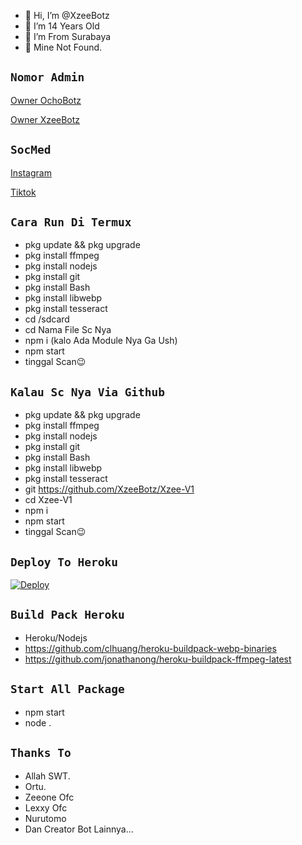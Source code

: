 - 👋 Hi, I’m @XzeeBotz
- 👀 I’m 14 Years Old
- 🌱 I’m From Surabaya
- 💞️ Mine Not Found.

## `Nomor Admin`

[ Owner OchoBotz ](https://wa.me/+6282232806698)

[ Owner XzeeBotz ](https://wa.me/+6281381685954)

## `SocMed`

[ Instagram ](https://instagram.com/@achel.haid_)

[ Tiktok ](https://tiktok.com/@achel.haid)

## `Cara Run Di Termux`

- pkg update && pkg upgrade
- pkg install ffmpeg
- pkg install nodejs
- pkg install git
- pkg install Bash
- pkg install libwebp
- pkg install tesseract
- cd /sdcard
- cd Nama File Sc Nya
- npm i (kalo Ada Module Nya Ga Ush)
- npm start
- tinggal Scan😉

## `Kalau Sc Nya Via Github`

- pkg update && pkg upgrade
- pkg install ffmpeg
- pkg install nodejs
- pkg install git
- pkg install Bash
- pkg install libwebp
- pkg install tesseract
- git https://github.com/XzeeBotz/Xzee-V1
- cd Xzee-V1
- npm i 
- npm start
- tinggal Scan😉

## `Deploy To Heroku`

[![Deploy](https://www.herokucdn.com/deploy/button.svg)](https://heroku.com/deploy?template=https://github.com/XzeeBotz/Xzee-V1)

## `Build Pack Heroku`

- Heroku/Nodejs
- https://github.com/clhuang/heroku-buildpack-webp-binaries
- https://github.com/jonathanong/heroku-buildpack-ffmpeg-latest

## `Start All Package`

- npm start
- node .

## `Thanks To`

- Allah SWT.
- Ortu.
- Zeeone Ofc
- Lexxy Ofc
- Nurutomo
- Dan Creator Bot Lainnya...

